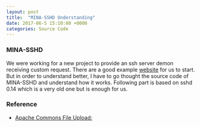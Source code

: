 ```yaml
---
layout: post
title:  "MINA-SSHD Understanding"
date: 2017-06-5 15:10:00 +0000
categories: Source Code
---
```


### MINA-SSHD 

We were working for a new project to provide an ssh server demon receiving custom request. There are a good example [website](http://javajdk.net/tutorial/apache-mina-sshd-sshserver-example/) for us to start. But in order to understand better, I have to go thought the source code of MINA-SSHD and understand how it works. Following part is based on sshd 0.14 which is a very old one but is enough for us. 


### Reference 

- [Apache Commons File Upload: ](https://commons.apache.org/proper/commons-fileupload/streaming.html)


